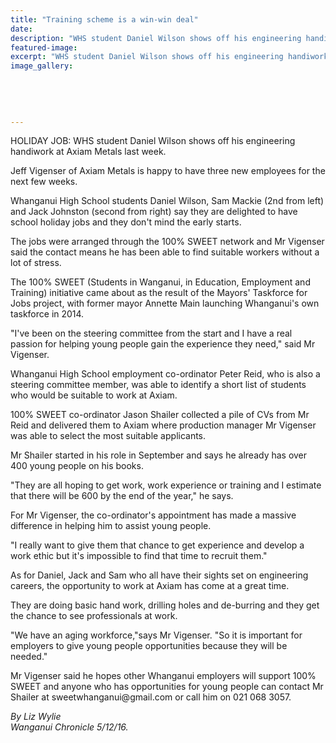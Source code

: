 ```yaml
---
title: "Training scheme is a win-win deal"
date: 
description: "WHS student Daniel Wilson shows off his engineering handiwork at Axiam Metals last week. Student and employers reap benefits of programme..."
featured-image: 
excerpt: "WHS student Daniel Wilson shows off his engineering handiwork at Axiam Metals last week. Student and employers reap benefits of programme."
image_gallery:
	
	
	
	
	
---
```


<p><span>HOLIDAY JOB: WHS student Daniel Wilson shows off his engineering handiwork at Axiam Metals last week.</span></p>
<p>Jeff Vigenser of Axiam Metals is happy to have three new employees for the next few weeks.</p>
<p>Whanganui High School students Daniel Wilson, Sam Mackie (2nd from left) and Jack Johnston (second from right) say they are delighted to have school holiday jobs and they don't mind the early starts.</p>
<p>The jobs were arranged through the 100% SWEET network and Mr Vigenser said the contact means he has been able to find suitable workers without a lot of stress.</p>
<p>The 100% SWEET (Students in Wanganui, in Education, Employment and Training) initiative came about as the result of the Mayors' Taskforce for Jobs project, with former mayor Annette Main launching Whanganui's own taskforce in 2014.</p>
<p>"I've been on the steering committee from the start and I have a real passion for helping young people gain the experience they need," said Mr Vigenser.</p>
<p>Whanganui High School employment co-ordinator Peter Reid, who is also a steering committee member, was able to identify a short list of students who would be suitable to work at Axiam.</p>
<p>100% SWEET co-ordinator Jason Shailer collected a pile of CVs from Mr Reid and delivered them to Axiam where production manager Mr Vigenser was able to select the most suitable applicants.</p>
<p>Mr Shailer started in his role in September and says he already has over 400 young people on his books.</p>
<p>"They are all hoping to get work, work experience or training and I estimate that there will be 600 by the end of the year," he says.&nbsp;</p>
<p>For Mr Vigenser, the co-ordinator's appointment has made a massive difference in helping him to assist young people.</p>
<p>"I really want to give them that chance to get experience and develop a work ethic but it's impossible to find that time to recruit them."</p>
<p>As for Daniel, Jack and Sam who all have their sights set on engineering careers, the opportunity to work at Axiam has come at a great time.</p>
<p>They are doing basic hand work, drilling holes and de-burring and they get the chance to see professionals at work.</p>
<p>"We have an aging workforce,"says Mr Vigenser. "So it is important for employers to give young people opportunities because they will be needed."</p>
<p>Mr Vigenser said he hopes other Whanganui employers will support 100% SWEET and anyone who has opportunities for young people can contact Mr Shailer at sweetwhanganui@gmail.com or call him on 021 068 3057.</p>
<p class="clear syndicator"><em>By Liz Wylie</em><br /><em>Wanganui Chronicle 5/12/16.</em></p>

